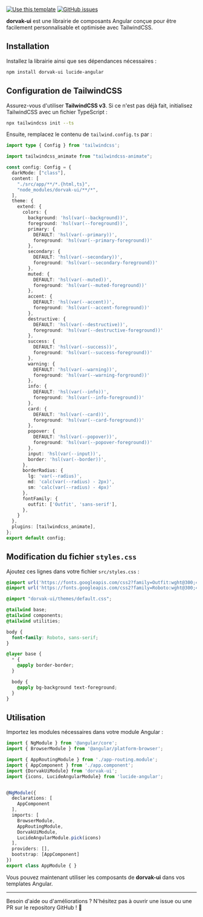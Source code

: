 [![Use this template](https://img.shields.io/badge/-Use%20this%20template-brightgreen?style=for-the-badge)](https://github.com/DorvakOff/Dorvak-UI-Template)
[![GitHub issues](https://img.shields.io/github/issues/DorvakOff/Dorvak-UI?style=for-the-badge)](https://github.com/DorvakOff/Dorvak-UI/issues)

**dorvak-ui** est une librairie de composants Angular conçue pour être facilement personnalisable et optimisée avec TailwindCSS.

## Installation


Installez la librairie ainsi que ses dépendances nécessaires :

```sh
npm install dorvak-ui lucide-angular
```

## Configuration de TailwindCSS

Assurez-vous d'utiliser **TailwindCSS v3**. Si ce n'est pas déjà fait, initialisez TailwindCSS avec un fichier TypeScript :

```sh
npx tailwindcss init --ts
```

Ensuite, remplacez le contenu de `tailwind.config.ts` par :

```ts
import type { Config } from 'tailwindcss';

import tailwindcss_animate from "tailwindcss-animate";

const config: Config = {
  darkMode: ["class"],
  content: [
    "./src/app/**/*.{html,ts}",
    "node_modules/dorvak-ui/**/*",
  ],
  theme: {
    extend: {
      colors: {
        background: 'hsl(var(--background))',
        foreground: 'hsl(var(--foreground))',
        primary: {
          DEFAULT: 'hsl(var(--primary))',
          foreground: 'hsl(var(--primary-foreground))'
        },
        secondary: {
          DEFAULT: 'hsl(var(--secondary))',
          foreground: 'hsl(var(--secondary-foreground))'
        },
        muted: {
          DEFAULT: 'hsl(var(--muted))',
          foreground: 'hsl(var(--muted-foreground))'
        },
        accent: {
          DEFAULT: 'hsl(var(--accent))',
          foreground: 'hsl(var(--accent-foreground))'
        },
        destructive: {
          DEFAULT: 'hsl(var(--destructive))',
          foreground: 'hsl(var(--destructive-foreground))'
        },
        success: {
          DEFAULT: 'hsl(var(--success))',
          foreground: 'hsl(var(--success-foreground))'
        },
        warning: {
          DEFAULT: 'hsl(var(--warning))',
          foreground: 'hsl(var(--warning-forground))'
        },
        info: {
          DEFAULT: 'hsl(var(--info))',
          foreground: 'hsl(var(--info-foreground))'
        },
        card: {
          DEFAULT: 'hsl(var(--card))',
          foreground: 'hsl(var(--card-foreground))'
        },
        popover: {
          DEFAULT: 'hsl(var(--popover))',
          foreground: 'hsl(var(--popover-foreground))'
        },
        input: 'hsl(var(--input))',
        border: 'hsl(var(--border))',
      },
      borderRadius: {
        lg: 'var(--radius)',
        md: 'calc(var(--radius) - 2px)',
        sm: 'calc(var(--radius) - 4px)'
      },
      fontFamily: {
        outfit: ['Outfit', 'sans-serif'],
      },
    }
  },
  plugins: [tailwindcss_animate],
};
export default config;
```

## Modification du fichier `styles.css`

Ajoutez ces lignes dans votre fichier `src/styles.css` :

```css
@import url('https://fonts.googleapis.com/css2?family=Outfit:wght@300;400;500;600;700&display=swap');
@import url('https://fonts.googleapis.com/css2?family=Roboto:wght@300;400;500;600;700&display=swap');

@import "dorvak-ui/themes/default.css";

@tailwind base;
@tailwind components;
@tailwind utilities;

body {
  font-family: Roboto, sans-serif;
}

@layer base {
  * {
    @apply border-border;
  }

  body {
    @apply bg-background text-foreground;
  }
}
```

## Utilisation

Importez les modules nécessaires dans votre module Angular :

```ts
import { NgModule } from '@angular/core';
import { BrowserModule } from '@angular/platform-browser';

import { AppRoutingModule } from './app-routing.module';
import { AppComponent } from './app.component';
import {DorvakUiModule} from 'dorvak-ui';
import {icons, LucideAngularModule} from 'lucide-angular';


@NgModule({
  declarations: [
    AppComponent
  ],
  imports: [
    BrowserModule,
    AppRoutingModule,
    DorvakUiModule,
    LucideAngularModule.pick(icons)
  ],
  providers: [],
  bootstrap: [AppComponent]
})
export class AppModule { }
```

Vous pouvez maintenant utiliser les composants de **dorvak-ui** dans vos templates Angular.

---

Besoin d'aide ou d'améliorations ? N'hésitez pas à ouvrir une issue ou une PR sur le repository GitHub ! 🎉

